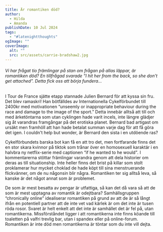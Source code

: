 ```yaml
---
title: Är romantiken död?
author:
  - Hilda
  - Amanda
publishDate: 10 Jul 2024
tags:
  - "#latenightthoughts"
ogImage: ""
coverImage:
  alt: ""
  src: src/assets/carrie-bradshaw2.jpg
---
```

###### Vi har frågat tio främlingar på stan om frågan på allas läppar, är romantiken död? En tillfrågad svarade “I hit her from the back, so she don’t get attached”. Detta fick oss att börja fundera…

I Tour de France sjätte etapp stannade Julien Bernard för att kyssa sin fru. Det blev ramaskri! Han bötfälldes av Internationella Cykelförbundet till 2400kr med motivationen “unseemly or inappropriate behaviour during the race and damage to the image of the sport.” Detta innebär alltså att till och med ärketöntarna som utan cyklingen hade varit incels, inte längre glädjer sig åt varandras framgångar på det erotiska planet. Bernard bad artigast om ursäkt men framhöll att han hade betalat summan varje dag för att få göra det igen. I couldn't help but wonder, är Bernard den sista i en utdöende ras?

Cykelförbundets barska bot kan få en att tro det, men fortfarande finns det en stor skara kvinnor på tiktok som trånar över en homosexuell karaktär i en halvbra ny netflix-serie med captionen “if he wanted to he would”*.* I kommentarerna stöttar främlingar varandra genom att dela historier om deras as till situationship.  Inte heller finns det brist på killar som stolt proklamerar hur mycket choklad de hade köpt till sina menstruerande flickvänner, om de nu någonsin blir några. Romantiken ter sig alltså leva, så kanske är det något annat som är problemet.  

De som är mest besatta av pengar är utfattiga, så kan det då vara så att de som är mest upptagna av romantik är odejtbara? Samhällsgruppen “chronically online” idealiserar romantiken på grund av att de är så långt ifrån en potentiell partner att de inte vet vad kärlek är om det inte är tusen röda rosor. Svaret är helt enkelt att det inte är samhället det är fel på, utan romantikerna. Missförståndet ligger i att romantikerna inte finns köande till toaletten på valfri trevlig bar, utan i spandex eller på online-forum. Romantiken är inte död men romantikerna är töntar som du inte vill dejta.
